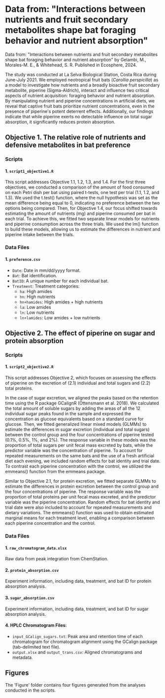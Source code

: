 # Data from: "Interactions between nutrients and fruit secondary metabolites shape bat foraging behavior and nutrient absorption"

Data from: "Interactions between nutrients and fruit secondary metabolites shape bat foraging behavior and nutrient absorption" by Gelambi, M., Morales-M. E., & Whitehead, S. R. Published in Ecosphere, 2024.

The study was conducted at La Selva Biological Station, Costa Rica during June-July 2021. We employed neotropical fruit bats (*Carollia perspicilla*) as a model to investigate how nutrients and a broadly bioactive fruit secondary metabolite, piperine (Sigma-Aldrich), interact and influence two critical aspects of nutrient acquisition: foraging behavior and nutrient absorption. By manipulating nutrient and piperine concentrations in artificial diets, we reveal that captive fruit bats prioritize nutrient concentrations, even in the presence of piperine's potent deterrent effects. Additionally, our findings indicate that while piperine exerts no detectable influence on total sugar absorption, it significantly reduces protein absorption. 

## Objective 1. The relative role of nutrients and defensive metabolites in bat preference

### Scripts

#### 1. `script1_objective1.R`

This script addresses Objective 1.1, 1.2, 1.3, and 1.4. For the first three objectives, we conducted a comparison of the amount of food consumed on each Petri dish per bat using paired t-tests, one test per trial (1.1, 1.2, and 1.3). We used the t.test() function, where the null hypothesis was set as the mean difference being equal to 0, indicating no preference between the two options being compared. Then, for Objective 1.4, our focus shifted towards estimating the amount of nutrients (mg) and piperine consumed per bat in each trial. To achieve this, we fitted two separate linear models for nutrients and piperine consumption across the three trials. We used the lm() function to build these models, allowing us to estimate the differences in nutrient and piperine intake between the trials. 

### Data Files

#### 1. `preference.csv`

- `Date`: Date in mm/dd/yyyy format.
- `Bat`: Bat identification.
- `BatID`: A unique number for each individual bat.
- `Treatment`: Treatment categories:
  - `ha`: High amides
  - `hn`: High nutrients
  - `hn+hamides`: High amides + high nutrients
  - `la`: Low amides
  - `ln`: Low nutrients
  - `ln+lamides`: Low amides + low nutrients

## Objective 2. The effect of piperine on sugar and protein absorption

### Scripts

#### 1. `script2_objective2.R`

This script addresses Objective 2, which focuses on assessing the effects of piperine on the excretion of (2.1) individual and total sugars and (2.2) total proteins.

In the case of sugar excretion, we aligned the peaks based on the retention time using the R package GCalignR (Ottensmann et al. 2018). We calculated the total amount of soluble sugars by adding the areas of all the 12 individual sugar peaks found in the sample and expressed the concentration as glucose equivalents based on a standard curve for glucose. Then, we fitted generalized linear mixed models (GLMMs) to estimate the differences in sugar excretion (individual and total sugars) between the control group and the four concentrations of piperine tested (0.1%, 0.5%, 1%, and 2%). The response variable in these models was the proportion of total sugars per unit fecal mass excreted by bats, while the predictor variable was the concentration of piperine. To account for repeated measurements on the same bats and the use of a fresh artificial diet each evening, we included random effects for bat identity and trial date. To contrast each piperine concentration with the control, we utilized the emmeans() function from the emmeans package.

Similar to Objective 2.1, for protein excretion, we fitted separate GLMMs to estimate the differences in protein excretion between the control group and the four concentrations of piperine. The response variable was the proportion of total proteins per unit fecal mass excreted, and the predictor variable was the piperine concentration. Random effects for bat identity and trial date were also included to account for repeated measurements and dietary variations. The emmeans() function was used to obtain estimated marginal means for each treatment level, enabling a comparison between each piperine concentration and the control.

### Data Files

#### 1. `raw_chromatogram_data.xlsx`

Raw data from peak integration from ChemStation.

#### 2. `protein_absorption.csv`

Experiment information, including data, treatment, and bat ID for protein absorption analysis.

#### 3. `sugar_absorption.csv`

Experiment information, including data, treatment, and bat ID for sugar absorption analysis.

#### 4. HPLC Chromatogram Files:

- `input_GCalign_sugars.txt`: Peak area and retention time of each chromatogram for chromatogram alignment using the GCalign package (tab-delimited text file).
- `output.xlsx` and `output_trans.csv`: Aligned chromatograms and metadata.

## Figures

The 'Figure' folder contains four figures generated from the analyses conducted in the scripts.